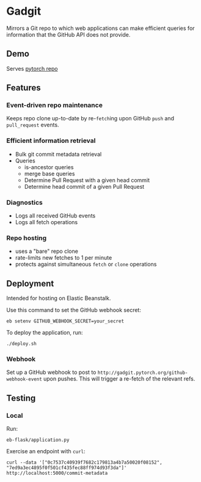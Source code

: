 # Gadgit

Mirrors a Git repo to which web applications can make efficient queries
for information that the GitHub API does not provide.

## Demo

Serves [pytorch repo](http://gadgit.pytorch.org/)

## Features

### Event-driven repo maintenance

Keeps repo clone up-to-date by re-`fetch`ing upon GitHub `push` and `pull_request` events.

### Efficient information retrieval

* Bulk git commit metadata retrieval
* Queries
    * is-ancestor queries
    * merge base queries
    * Determine Pull Request with a given head commit
    * Determine head commit of a given Pull Request

### Diagnostics

* Logs all received GitHub events
* Logs all fetch operations

### Repo hosting

* uses a "bare" repo clone
* rate-limits new fetches to 1 per minute
* protects against simultaneous `fetch` or `clone` operations 

## Deployment

Intended for hosting on Elastic Beanstalk.

Use this command to set the GitHub webhook secret:

    eb setenv GITHUB_WEBHOOK_SECRET=your_secret

To deploy the application, run:

    ./deploy.sh

### Webhook

Set up a GitHub webhook to post to `http://gadgit.pytorch.org/github-webhook-event` upon pushes.
This will trigger a re-fetch of the relevant refs.

## Testing

### Local

Run:

    eb-flask/application.py

Exercise an endpoint with `curl`:

    curl --data '["0c7537c40939f7682c179813a4b7a50020f08152", "7ed9a3ec4895f0f501cf435fec88ff974d93f3da"]' http://localhost:5000/commit-metadata


